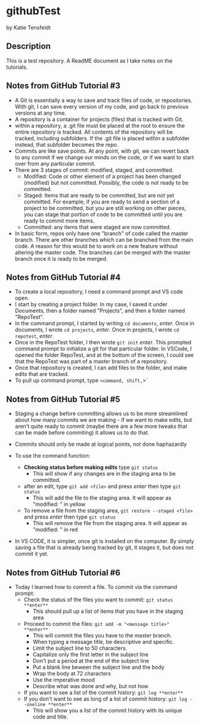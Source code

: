 # githubTest
by Katie Tensfeldt

## Description
This is a test repository. A ReadME document as I take notes on the tutorials.

## Notes from GitHub Tutorial #3
- A Git is essentially a way to save and track files of code, or repositories. With git, I can save every version of my code, and go back to previous versions at any time. 
- A repository is a container for projects (files) that is tracked with Git. 
- within a repository, a .git file must be placed at the root to ensure the entire repository is tracked. All contents of the repository will be tracked, including subfolders. If the .git file is placed within a subfolder instead, that subfolder becomes the repo.
- Commits are like save points. At any point, with git, we can revert back to any commit if we change our minds on the code, or if we want to start over from any particular commit.
- There are 3 stages of commit: modified, staged, and committed.
  - Modified: Code or other element of a project has been changed (modified) but not committed. Possibly, the code is not ready to be committed.
  - Staged: Items that are ready to be committed, but are not yet committed. For example, if you are ready to send a section of a project to be committed, but you are still working on other pieces, you can stage that portion of code to be committed until you are ready to commit more items. 
  - Committed: any items that were staged are now committed.
- In basic form, repos only have one "branch" of code called the master branch. There are other branches which can be branched from the main code. A reason for this would be to work on a new feature without altering the master code. The branches can be merged with the master branch once it is ready to be merged.

## Notes from GitHub Tutorial #4
- To create a local repository, I need a command prompt and VS code open. 
- I start by creating a project folder. In my case, I saved it under Documents, then a folder named "Projects", and then a folder named "RepoTest".
- In the command prompt, I started by writing `cd documents`, *enter*. Once in documents, I wrote `cd projects`, *enter*. Once in projects, I wrote `cd repotest`, *enter*.
- Once in the RepoTest folder, I then wrote `git init` *enter*. This prompted command prompt to initialize a git for that particular folder. In VSCode, I opened the folder RepoTest, and at the bottom of the screen, I could see that the RepoTest was part of a master branch of a repository. 
- Once that repository is created, I can add files to the folder, and make edits that are tracked. 
- To pull up command prompt, type `<command, shift,`>`

## Notes from GitHub Tutorial #5
- Staging a change before committing allows us to be more streamlined about how many commits we are making - if we want to make edits, but aren't quite ready to commit (maybe there are a few more tweaks that can be made before commiting) it allows us to do that.
- Commits should only be made at logical points, not done haphazardly

- To use the command function:
  - **Checking status before making edits** type `git status`
    - This will show if any changes are in the staging area to be committed. 
  - after an edit, type `git add <file>` and press *enter* then type `git status`
    - This will add the file to the staging area. It will appear as "modified: <file>" in yellow
  - To remove a file from the staging area, `git restore --staged <file>` and press *enter* then type `git status`
    - This will remove the file from the staging area. It will appear as "modified: <file>" in red

- In VS CODE, it is simpler, once git is installed on the computer. By simply saving a file that is already being tracked by git, it stages it, but does not commit it yet.

## Notes from GitHub Tutorial #6

- Today I learned how to commit a file. To commit via the command prompt:
  * Check the status of the files you want to commit: `git status **enter**`
    * This should pull up a list of items that you have in the staging area
  * Proceed to commit the files: `git add -m "<message title>" **enter**`
    * This will commit the files you have to the master branch. 
    * When typing a message title, be descriptive and specific. 
    * Limit the subject line to 50 characters.
    * Capitalize only the first letter in the subject line
    * Don't put a period at the end of the subject line
    * Put a blank line beween the subject line and the body
    * Wrap the body at 72 characters
    * Use the imperative mood
    * Describe what was done and why, but not how
  * If you want to see a list of the commit history: `git log **enter**`
  * If you don't want to see as long of a list of commit history: `git log --oneline **enter**`
    * This will show you a list of the commit history with its unique code and title.
